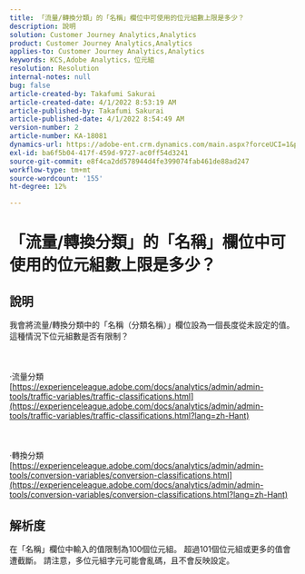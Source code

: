 ```yaml
---
title: 「流量/轉換分類」的「名稱」欄位中可使用的位元組數上限是多少？
description: 說明
solution: Customer Journey Analytics,Analytics
product: Customer Journey Analytics,Analytics
applies-to: Customer Journey Analytics,Analytics
keywords: KCS,Adobe Analytics，位元組
resolution: Resolution
internal-notes: null
bug: false
article-created-by: Takafumi Sakurai
article-created-date: 4/1/2022 8:53:19 AM
article-published-by: Takafumi Sakurai
article-published-date: 4/1/2022 8:54:49 AM
version-number: 2
article-number: KA-18081
dynamics-url: https://adobe-ent.crm.dynamics.com/main.aspx?forceUCI=1&pagetype=entityrecord&etn=knowledgearticle&id=7471762b-99b1-ec11-9840-0022480bd126
exl-id: ba6f5b04-417f-459d-9727-ac0ff54d3241
source-git-commit: e8f4ca2dd578944d4fe399074fab461de88ad247
workflow-type: tm+mt
source-wordcount: '155'
ht-degree: 12%

---
```


# 「流量/轉換分類」的「名稱」欄位中可使用的位元組數上限是多少？

## 說明

我會將流量/轉換分類中的「名稱（分類名稱）」欄位設為一個長度從未設定的值。 這種情況下位元組數是否有限制？<br><br> <br><br>·流量分類
[https://experienceleague.adobe.com/docs/analytics/admin/admin-tools/traffic-variables/traffic-classifications.html](https://experienceleague.adobe.com/docs/analytics/admin/admin-tools/traffic-variables/traffic-classifications.html?lang=zh-Hant)<br><br> <br><br>·轉換分類
[https://experienceleague.adobe.com/docs/analytics/admin/admin-tools/conversion-variables/conversion-classifications.html](https://experienceleague.adobe.com/docs/analytics/admin/admin-tools/conversion-variables/conversion-classifications.html?lang=zh-Hant)

## 解析度


在「名稱」欄位中輸入的值限制為100個位元組。 超過101個位元組或更多的值會遭截斷。 請注意，多位元組字元可能會亂碼，且不會反映設定。
